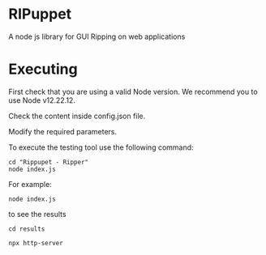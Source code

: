 # RIPuppet
A node js library for GUI Ripping on web applications

# Executing

First check that you are using a valid Node version. We recommend you to use Node v12.22.12.

Check the content inside config.json file.

Modify the required parameters.

To execute the testing tool use the following command:

```
cd "Rippupet - Ripper"
node index.js

```
For example:

```
node index.js
```

to see the results 

```
cd results

npx http-server
```